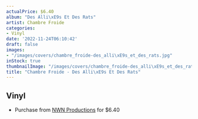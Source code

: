 ```yaml
---
actualPrice: $6.40
album: "Des Alli\xE9s Et Des Rats"
artist: Chambre Froide
categories:
- Vinyl
date: '2022-11-24T06:10:42'
draft: false
images:
- "/images/covers/chambre_froide-des_alli\xE9s_et_des_rats.jpg"
inStock: true
thumbnailImage: "/images/covers/chambre_froide-des_alli\xE9s_et_des_rats-thumb.jpg"
title: "Chambre Froide - Des Alli\xE9s Et Des Rats"
---
```


## Vinyl
* Purchase from [NWN Productions](http://shop.nwnprod.com/index.php?route=product/product&path=76&product_id=24599&sort=pd.name&order=ASC) for $6.40
